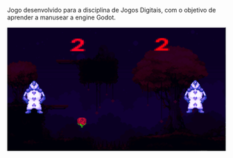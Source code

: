 Jogo desenvolvido para a disciplina de Jogos Digitais, com o objetivo de aprender a manusear a engine Godot.

![Jogo desenvolvido para a disciplina de Jogos Digitais](jogoAtual.png)
